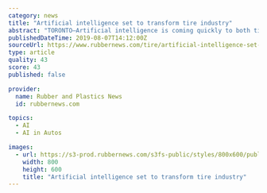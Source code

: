 ```yaml
---
category: news
title: "Artificial intelligence set to transform tire industry"
abstract: "TORONTO—Artificial intelligence is coming quickly to both tire manufacturing ... economy—overriding reasons to promote the safety benefits of AVs. AV manufacturer Waymo introduced a fully autonomous car last December in Arizona, Reyes said, adding ..."
publishedDateTime: 2019-08-07T14:12:00Z
sourceUrl: https://www.rubbernews.com/tire/artificial-intelligence-set-transform-tire-industry
type: article
quality: 43
score: 43
published: false

provider:
  name: Rubber and Plastics News
  id: rubbernews.com

topics:
  - AI
  - AI in Autos

images:
  - url: https://s3-prod.rubbernews.com/s3fs-public/styles/800x600/public/tire%20technology%20artificial%20intelligence-main_i.jpg
    width: 800
    height: 600
    title: "Artificial intelligence set to transform tire industry"
---
```

